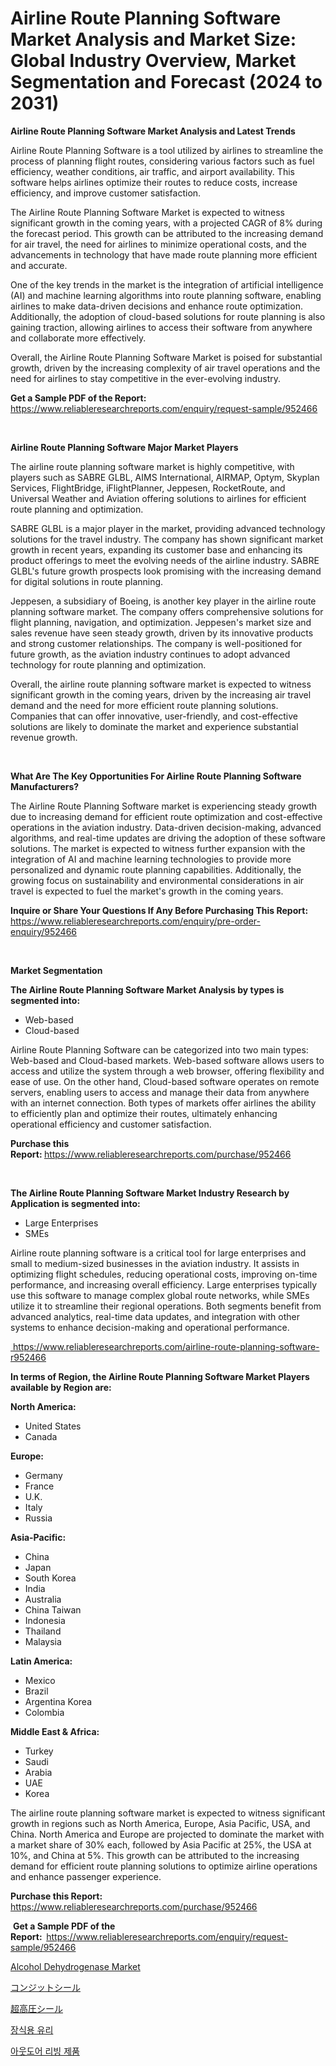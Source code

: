 <p><h1>Airline Route Planning Software Market Analysis and Market Size: Global Industry Overview, Market Segmentation and Forecast (2024 to 2031)</h1></p><p><strong>Airline Route Planning Software Market Analysis and Latest Trends</strong></p>
<p><p>Airline Route Planning Software is a tool utilized by airlines to streamline the process of planning flight routes, considering various factors such as fuel efficiency, weather conditions, air traffic, and airport availability. This software helps airlines optimize their routes to reduce costs, increase efficiency, and improve customer satisfaction.</p><p>The Airline Route Planning Software Market is expected to witness significant growth in the coming years, with a projected CAGR of 8% during the forecast period. This growth can be attributed to the increasing demand for air travel, the need for airlines to minimize operational costs, and the advancements in technology that have made route planning more efficient and accurate.</p><p>One of the key trends in the market is the integration of artificial intelligence (AI) and machine learning algorithms into route planning software, enabling airlines to make data-driven decisions and enhance route optimization. Additionally, the adoption of cloud-based solutions for route planning is also gaining traction, allowing airlines to access their software from anywhere and collaborate more effectively.</p><p>Overall, the Airline Route Planning Software Market is poised for substantial growth, driven by the increasing complexity of air travel operations and the need for airlines to stay competitive in the ever-evolving industry.</p></p>
<p><strong>Get a Sample PDF of the Report:&nbsp;</strong> <a href="https://www.reliableresearchreports.com/enquiry/request-sample/952466">https://www.reliableresearchreports.com/enquiry/request-sample/952466</a></p>
<p>&nbsp;</p>
<p><strong>Airline Route Planning Software Major Market Players</strong></p>
<p><p>The airline route planning software market is highly competitive, with players such as SABRE GLBL, AIMS International, AIRMAP, Optym, Skyplan Services, FlightBridge, iFlightPlanner, Jeppesen, RocketRoute, and Universal Weather and Aviation offering solutions to airlines for efficient route planning and optimization.</p><p>SABRE GLBL is a major player in the market, providing advanced technology solutions for the travel industry. The company has shown significant market growth in recent years, expanding its customer base and enhancing its product offerings to meet the evolving needs of the airline industry. SABRE GLBL's future growth prospects look promising with the increasing demand for digital solutions in route planning.</p><p>Jeppesen, a subsidiary of Boeing, is another key player in the airline route planning software market. The company offers comprehensive solutions for flight planning, navigation, and optimization. Jeppesen's market size and sales revenue have seen steady growth, driven by its innovative products and strong customer relationships. The company is well-positioned for future growth, as the aviation industry continues to adopt advanced technology for route planning and optimization.</p><p>Overall, the airline route planning software market is expected to witness significant growth in the coming years, driven by the increasing air travel demand and the need for more efficient route planning solutions. Companies that can offer innovative, user-friendly, and cost-effective solutions are likely to dominate the market and experience substantial revenue growth.</p></p>
<p>&nbsp;</p>
<p><strong>What Are The Key Opportunities For Airline Route Planning Software Manufacturers?</strong></p>
<p><p>The Airline Route Planning Software market is experiencing steady growth due to increasing demand for efficient route optimization and cost-effective operations in the aviation industry. Data-driven decision-making, advanced algorithms, and real-time updates are driving the adoption of these software solutions. The market is expected to witness further expansion with the integration of AI and machine learning technologies to provide more personalized and dynamic route planning capabilities. Additionally, the growing focus on sustainability and environmental considerations in air travel is expected to fuel the market's growth in the coming years.</p></p>
<p><strong>Inquire or Share Your Questions If Any Before Purchasing This Report:</strong> <a href="https://www.reliableresearchreports.com/enquiry/pre-order-enquiry/952466">https://www.reliableresearchreports.com/enquiry/pre-order-enquiry/952466</a></p>
<p>&nbsp;</p>
<p><strong>Market Segmentation</strong></p>
<p><strong>The Airline Route Planning Software Market Analysis by types is segmented into:</strong></p>
<p><ul><li>Web-based</li><li>Cloud-based</li></ul></p>
<p><p>Airline Route Planning Software can be categorized into two main types: Web-based and Cloud-based markets. Web-based software allows users to access and utilize the system through a web browser, offering flexibility and ease of use. On the other hand, Cloud-based software operates on remote servers, enabling users to access and manage their data from anywhere with an internet connection. Both types of markets offer airlines the ability to efficiently plan and optimize their routes, ultimately enhancing operational efficiency and customer satisfaction.</p></p>
<p><strong>Purchase this Report:&nbsp;</strong><a href="https://www.reliableresearchreports.com/purchase/952466">https://www.reliableresearchreports.com/purchase/952466</a></p>
<p>&nbsp;</p>
<p><strong>The Airline Route Planning Software Market Industry Research by Application is segmented into:</strong></p>
<p><ul><li>Large Enterprises</li><li>SMEs</li></ul></p>
<p><p>Airline route planning software is a critical tool for large enterprises and small to medium-sized businesses in the aviation industry. It assists in optimizing flight schedules, reducing operational costs, improving on-time performance, and increasing overall efficiency. Large enterprises typically use this software to manage complex global route networks, while SMEs utilize it to streamline their regional operations. Both segments benefit from advanced analytics, real-time data updates, and integration with other systems to enhance decision-making and operational performance.</p></p>
<p><a href="https://www.reliableresearchreports.com/airline-route-planning-software-r952466">&nbsp;https://www.reliableresearchreports.com/airline-route-planning-software-r952466</a></p>
<p><strong>In terms of Region, the Airline Route Planning Software Market Players available by Region are:</strong></p>
<p>
    <p> <strong> North America: </strong>
        <ul>
            <li>United States</li>
            <li>Canada</li>
        </ul>
        </p> 
    <p> <strong> Europe: </strong>
        <ul>
            <li>Germany</li>
            <li>France</li>
            <li>U.K.</li>
            <li>Italy</li>
            <li>Russia</li>
        </ul>
        </p> 
    <p> <strong> Asia-Pacific: </strong>
        <ul>
            <li>China</li>
            <li>Japan</li>
            <li>South Korea</li>
            <li>India</li>
            <li>Australia</li>
            <li>China Taiwan</li>
            <li>Indonesia</li>
            <li>Thailand</li>
            <li>Malaysia</li>
        </ul>
        </p> 
    <p> <strong> Latin America: </strong>
        <ul>
            <li>Mexico</li>
            <li>Brazil</li>
            <li>Argentina Korea</li>
            <li>Colombia</li>
        </ul>
        </p> 
    <p> <strong> Middle East & Africa: </strong>
        <ul>
            <li>Turkey</li>
            <li>Saudi</li>
            <li>Arabia</li>
            <li>UAE</li>
            <li>Korea</li>
        </ul>
    </p>
    </p>
<p><p>The airline route planning software market is expected to witness significant growth in regions such as North America, Europe, Asia Pacific, USA, and China. North America and Europe are projected to dominate the market with a market share of 30% each, followed by Asia Pacific at 25%, the USA at 10%, and China at 5%. This growth can be attributed to the increasing demand for efficient route planning solutions to optimize airline operations and enhance passenger experience.</p></p>
<p><strong>Purchase this Report: </strong><a href="https://www.reliableresearchreports.com/purchase/952466">https://www.reliableresearchreports.com/purchase/952466</a></p>
<p>&nbsp;<strong>Get a Sample PDF of the Report:&nbsp;&nbsp;</strong><a href="https://www.reliableresearchreports.com/enquiry/request-sample/952466">https://www.reliableresearchreports.com/enquiry/request-sample/952466</a></p>
<p><strong></strong></p>
<p><p><a href="https://www.linkedin.com/pulse/alcohol-dehydrogenase-market-outlook-industry-overview-forecast-d7rjf">Alcohol Dehydrogenase Market</a></p><p><a href="https://github.com/decker5351/Market-Research-Report-List-1/blob/main/288616255270.md">コンジットシール</a></p><p><a href="https://github.com/KaydenJohns1964/Market-Research-Report-List-1/blob/main/262051555269.md">超高圧シール</a></p><p><a href="https://medium.com/@giovanileannon/%EC%9E%A5%EC%8B%9D-%EC%9C%A0%EB%A6%AC-%EC%8B%9C%EC%9E%A5-%EA%B7%9C%EB%AA%A8%EB%8A%94-%EA%B8%80%EB%A1%9C%EB%B2%8C-%EC%82%B0%EC%97%85%EC%97%90%EC%84%9C-%EC%B5%9C%EA%B3%A0%EC%9D%98-%EB%A7%88%EC%BC%80%ED%8C%85-%EC%B1%84%EB%84%90%EC%9D%84-%EB%B3%B4%EC%97%AC%EC%A4%8D%EB%8B%88%EB%8B%A4-0548f9fd5793">장식용 유리</a></p><p><a href="https://medium.com/@pepo3k/%EC%95%BC%EC%99%B8-%EC%83%9D%ED%99%9C-%EC%A0%9C%ED%92%88-%EC%8B%9C%EC%9E%A5-2031%EB%85%84%EA%B9%8C%EC%A7%80%EC%9D%98-%ED%8A%B8%EB%A0%8C%EB%93%9C-%EC%98%88%EC%B8%A1-%EB%B0%8F-%EA%B2%BD%EC%9F%81-%EB%B6%84%EC%84%9D-08d466c73a6e">아웃도어 리빙 제품</a></p></p>